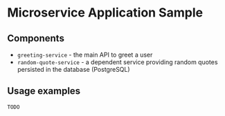 # Microservice Application Sample

## Components
 - `greeting-service` - the main API to greet a user
 - `random-quote-service` - a dependent service providing random quotes persisted in the database (PostgreSQL)

## Usage examples
`TODO`
